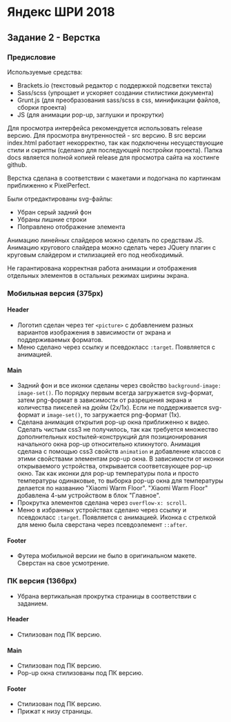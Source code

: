 # Яндекс ШРИ 2018

## Задание 2 - Верстка

### Предисловие
  
  Используемые средства: 
  - Brackets.io (текстовый редактор с поддержкой подсветки текста)
  - Sass/scss (упрощает и ускоряет создании стилистики документа)
  - Grunt.js (для преобразования sass/scss в css, минификации файлов, сборки проекта)
  - JS (для анимации pop-up, заглушки и прокрутки)
  
  Для просмотра интерфейса рекомендуется использовать release версию. Для просмотра внутренностей - src версию.
  В src версии index.html работает некорректно, так как подключены несуществующие стили и скрипты (сделано для 
  последующей постройки проекта). Папка docs является полной копией release для просмотра сайта на хостинге github.
  
  Верстка сделана в соответствии с макетами и подогнана по картинкам приближенно к PixelPerfect.

  Были отредактированы svg-файлы:
  - Убран серый задний фон
  - Убраны лишние строки
  - Поправлено отображение элемента

  Анимацию линейных слайдеров можно сделать по средствам JS. Анимацию кругового слайдера 
  можно сделать через JQuery плагин с круговым слайдером и стилизацией его под необходимый.
  
  Не гарантирована корректная работа анимации и отображения отдельных элементов в остальных режимах ширины экрана.
  
### Мобильная версия (375px)

#### Header

- Логотип сделан через тег `<picture>` с добавлением разных вариантов изображения в зависимости 
  от экрана и поддерживаемых форматов. 
- Меню сделано через ссылку и псевдокласс `:target`. Появляется с анимацией.

#### Main

- Задний фон и все иконки сделаны через свойство `background-image: image-set()`. 
  По порядку первым всегда загружается svg-формат, затем png-формат в зависимости от разрешения
  экрана и количества пикселей на дюйм (2x/1x). Если не поддерживается svg-формат и `image-set()`,
  то загружается png-формат (1x).
- Сделана анимация открытия pop-up окна приближенно к видео. Сделать чистым css3 не получилось,
  так как требуется множество дополнительных костылей-конструкций для позиционирования начального
  окна pop-up относительно кликнутого. Анимация сделана с помощью css3 свойств `animation` и
  добавление классов с этими свойствами элементам pop-up окна.
  В зависимости от иконки открываемого устройства, открывается соответсвующее pop-up окно. Так как 
  иконки для pop-up температуры пола и просто температуры одинаковые, то выборка pop-up
  окна для температуры делается по названию "Xiaomi Warm Floor".
  "Xiaomi Warm Floor" добавлена 4-ым устройством в блок "Главное".
- Прокрутка элементов сделана через `overflow-x: scroll`.
- Меню в избранных устройствах сделано через ссылку и псевдокласс `:target`. Появляется с анимацией.
  Иконка с стрелкой для меню была сверстана через псевдоэлемент `::after`.

#### Footer

- Футера мобильной версии не было в оригинальном макете. Сверстан на свое усмотрение.

### ПК версия (1366px)

- Убрана вертикальная прокрутка страницы в соответствии с заданием.

#### Header

- Стилизован под ПК версию.

#### Main

- Стилизован под ПК версию.
- Pop-up окна стилизованы под ПК версию.

#### Footer

- Стилизован под ПК версию.
- Прижат к низу страницы.
